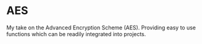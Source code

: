# AES
My take on the Advanced Encryption Scheme (AES). Providing easy to use functions which can be readily integrated into projects.
